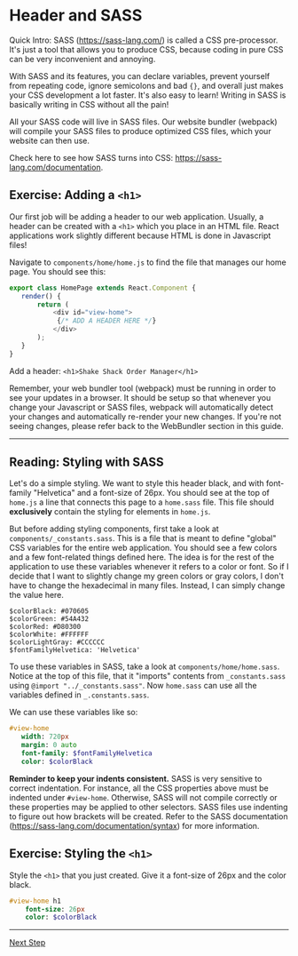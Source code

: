 # Header and SASS

Quick Intro:
SASS (https://sass-lang.com/) is called a CSS pre-processor. It's just a tool that allows you to produce CSS, because coding in pure CSS can be very inconvenient and annoying.

With SASS and its features, you can declare variables, prevent yourself from repeating code, ignore semicolons and bad `{}`, and overall just makes your CSS development a lot faster. It's also easy to learn! Writing in SASS is basically writing in CSS without all the pain!

All your SASS code will live in SASS files. Our website bundler (webpack) will compile your SASS files to produce optimized CSS files, which your website can then use.

Check here to see how SASS turns into CSS: https://sass-lang.com/documentation.

## Exercise: Adding a `<h1>`

Our first job will be adding a header to our web application.
Usually, a header can be created with a `<h1>` which you place in an HTML file.
React applications work slightly different because HTML is done in Javascript files!

Navigate to `components/home/home.js` to find the file that manages our home page.
You should see this:

```javascript
export class HomePage extends React.Component {
   render() {
       return (
           <div id="view-home">
            {/* ADD A HEADER HERE */}
           </div>
       );
   }
}
```

Add a header: `<h1>Shake Shack Order Manager</h1>`

Remember, your web bundler tool (webpack) must be running in order to see your updates in a browser. It should be setup so that whenever you change your Javascript or SASS files, webpack will automatically detect your changes and automatically re-render your new changes. If you're not seeing changes, please refer back to the WebBundler section in this guide.

---

## Reading: Styling with SASS

Let's do a simple styling. We want to style this header black, and with font-family "Helvetica" and a font-size of 26px.
You should see at the top of `home.js` a line that connects this page to a `home.sass` file. This file should **exclusively** contain the styling for elements in `home.js`.

But before adding styling components, first take a look at `components/_constants.sass`. This is a file that is meant to define "global" CSS variables for the entire web application.
You should see a few colors and a few font-related things defined here. The idea is for the rest of the application to use these variables whenever it refers to a color or font. So if I decide that I want to slightly change my green colors or gray colors, I don't have to change the hexadecimal in many files. Instead, I can simply change the value here.

```
$colorBlack: #070605
$colorGreen: #54A432
$colorRed: #D80300
$colorWhite: #FFFFFF
$colorLightGray: #CCCCCC
$fontFamilyHelvetica: 'Helvetica'
```

To use these variables in SASS, take a look at `components/home/home.sass`.
Notice at the top of this file, that it "imports" contents from `_constants.sass` using `@import "../_constants.sass"`. Now `home.sass` can use all the variables defined in `_.constants.sass`.

We can use these variables like so:
```sass
#view-home
   width: 720px
   margin: 0 auto
   font-family: $fontFamilyHelvetica
   color: $colorBlack
```

**Reminder to keep your indents consistent.** SASS is very sensitive to correct indentation. For instance, all the CSS properties above must be indented under `#view-home`. Otherwise, SASS will not compile correctly or these properties may be applied to other selectors. SASS files use indenting to figure out how brackets will be created. Refer to the SASS documentation (https://sass-lang.com/documentation/syntax) for more information.

## Exercise: Styling the `<h1>`
Style the `<h1>` that you just created. Give it a font-size of 26px and the color black.

```sass
#view-home h1
    font-size: 26px
    color: $colorBlack
```

---

[Next Step](./05_react_lifecycles.md)
